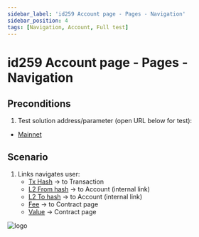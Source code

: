 ```yaml
---
sidebar_label: 'id259 Account page - Pages - Navigation'
sidebar_position: 4
tags: [Navigation, Account, Full test]
---
```


# id259 Account page - Pages - Navigation

## Preconditions
1. Test solution address/parameter (open URL below for test):
 - [Mainnet](https://goerli.explorer.zksync.io/address/0x851df0eDcc4109C7E620d0AAdFDB99348821EB79) 

## Scenario
1. Links navigates user:  
    - [Tx Hash](https://goerli.explorer.zksync.io/tx/0x629465e041109e49f67835501371219c17a60f721c460eead0acbbc8c72509eb) → to Transaction
    - [L2 From hash](https://goerli.etherscan.io/address/0x851df0eDcc4109C7E620d0AAdFDB99348821EB79) → to Account (internal link)
    - [L2 To hash](https://goerli.etherscan.io/address/0x851df0eDcc4109C7E620d0AAdFDB99348821EB79) → to Account (internal link)
    - [Fee](https://goerli.explorer.zksync.io/address/0x000000000000000000000000000000000000800A) → to Contract page
    - [Value](https://goerli.explorer.zksync.io/address/0x000000000000000000000000000000000000800A) → Contract page

![logo](/img/id259AccountNavigation.png)

